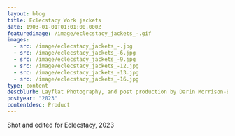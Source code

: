 ```yaml
---
layout: blog
title: Eclecstacy Work jackets
date: 1903-01-01T01:01:00.000Z
featuredimage: /image/eclecstacy_jackets_-.gif
images:
  - src: /image/eclecstacy_jackets_-.jpg
  - src: /image/eclecstacy_jackets_-6.jpg
  - src: /image/eclecstacy_jackets_-9.jpg
  - src: /image/eclecstacy_jackets_-12.jpg
  - src: /image/eclecstacy_jackets_-13.jpg
  - src: /image/eclecstacy_jackets_-16.jpg
type: content
descblurb: Layflat Photography, and post production by Darin Morrison-Beer
postyear: "2023"
contentdesc: Product
---
```

Shot and edited for Eclecstacy, 2023

